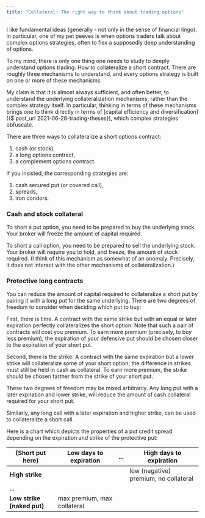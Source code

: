 ```yaml
---
title: "Collateral: The right way to think about trading options"
---
```


I like fundamental ideas (generally - not only in the sense of financial lingo). In particular, one of my pet peeves is when options traders talk about complex options strategies, often to flex a supposedly deep understanding of options.

To my mind, there is only one thing one needs to study to deeply understand options trading: How to collateralize a short contract. There are roughly three mechanisms to understand, and every options strategy is built on one or more of these mechanisms. 

My claim is that it is almost always sufficient, and often better, to understand the underlying collateralization mechanisms, rather than the complex strategy itself. In particular, thinking in terms of these mechanisms brings one to think directly in terms of [capital efficiency and diversification]({$ post_url 2021-06-28-trading-theses}), which complex strategies obfuscate.

There are three ways to collateralize a short options contract:

1. cash (or stock),
2. a long options contract,
3. a complement options contract.

If you insisted, the corresponding strategies are:

1. cash secured put (or covered call),
2. spreads,
3. iron condors.


### Cash and stock collateral

To short a put option, you need to be prepared to buy the underlying stock. Your broker will freeze the amount of capital required.

To short a call option, you need to be prepared to sell the underlying stock. Your broker will require you to hold, and freeze, the amount of stock required. (I think of this mechanism as somewhat of an anomaly. Precisely, it does not interact with the other mechanisms of collateralization.)

### Protective long contracts

You can reduce the amount of capital required to collateralize a short put by pairing it with a long put for the same underlying. There are two degrees of freedom to consider when deciding which put to buy:

First, there is time. A contract with the same strike but with an equal or later expiration perfectly collateralizes the short option. Note that such a pair of contracts will cost you premium. To earn more premium (precisely, to buy less premium), the expiration of your defensive put should be chosen closer to the expiration of your short put.

Second, there is the strike. A contract with the same expiration but a lower strike will collateralize some of your short option; the difference in strikes must still be held in cash as collateral. To earn more premium, the strike should be chosen farther from the strike of your short put.

These two degrees of freedom may be mixed arbitrarily. Any long put with a later expiration and lower strike, will reduce the amount of cash collateral required for your short put.

Similarly, any long call with a later expiration and higher strike, can be used to collateralize a short call. 

Here is a chart which depicts the properties of a put credit spread depending on the expiration and strike of the protective put:

| (Short put here)     | Low days to expiration |  ... | High days to expiration |
| ----------- | ----------- | ----------- | ----------- |
| __High strike__   ||| low (negative) premium, no collateral    |
| __...__   | 
| __Low strike (naked put)__   |max premium, max collateral |



